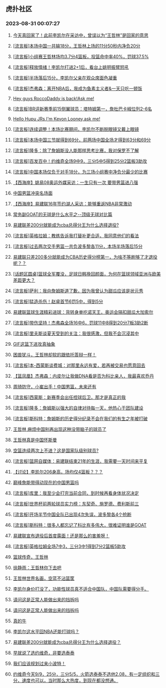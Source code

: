 ## 虎扑社区 
### 2023-08-31 00:07:27

1. [今天真回家了！此前李凯尔在采访中，曾误以为“王哲林”是回家的意思](https://bbs.hupu.com/61910530.html)

2. [[流言板]本场中国一共输18分，王哲林上场的11分50秒内净负20分](https://bbs.hupu.com/61911734.html)

3. [[流言板]小组赛王哲林场均3.7分4篮板，投篮命中率40%，罚球37.5%](https://bbs.hupu.com/61911959.html)

4. [[流言板]释放情绪！李凯尔打进2+1后，看台上姚明振臂怒吼](https://bbs.hupu.com/61908325.html)

5. [[流言板]半场落后15分，李凯尔父亲在观众席面色凝重](https://bbs.hupu.com/61908072.html)

6. [[流言板]杰弗森：离开NBA后，我成为鱼素主义者&一天只吃一顿饭](https://bbs.hupu.com/61904984.html)

7. [Hey guys RoccoDaddy is back!Ask me!](https://bbs.hupu.com/61903591.html)

8. [[流言板]BR评新赛季前15侧翼球员：塔特姆第一，詹杜巴卡椒位列2-6名](https://bbs.hupu.com/61904155.html)

9. [Hello Hupu JRs,I'm Kevon Looney,ask me!](https://bbs.hupu.com/61902817.html)

10. [[流言板]连续调整！本场比赛期间，李凯尔不断脱眼镜又戴上眼镜](https://bbs.hupu.com/61908290.html)

11. [[流言板]本场中国三节就得到69分，前两场中国全场才得到63分和69分](https://bbs.hupu.com/61908916.html)

12. [[流言板]隆多：除了詹姆斯没人能那样思考比赛，我对保罗不了解](https://bbs.hupu.com/61912337.html)

13. [[流言板]百发百中！约维奇全场9中9，三分5中5得到25分2篮板3助攻](https://bbs.hupu.com/61904332.html)

14. [[流言板]中国本场仅负于对手18分，为三场小组赛中净负分最少的比赛](https://bbs.hupu.com/61911074.html)

15. [【西海岸】姚易08奥运外媒采访：一生只有一次 要带男篮进八强](https://bbs.hupu.com/61902101.html)

16. [中国男篮冲突名场面](https://bbs.hupu.com/61905391.html)

17. [【西海岸】易建联16年签约湖人采访：能够重返NBA非常激动](https://bbs.hupu.com/61901733.html)

18. [常务副GOAT的无球是什么水平之--顶级无球对比篇](https://bbs.hupu.com/61900076.html)

19. [易建联差200分就能成为cba总得分王为什么选择退役?](https://bbs.hupu.com/61902854.html)

20. [[流言板]英格拉姆：教练告诉我打替补更合适，我同意他们的看法](https://bbs.hupu.com/61907528.html)

21. [[流言板]过去两次交手男篮一共负波多黎各11分，本场半场落后15分](https://bbs.hupu.com/61907704.html)

22. [易建联只差200多分就能成为CBA历史得分榜第一，为啥不等刷够了才退役呢？？](https://bbs.hupu.com/61907231.html)

23. [[话题区圆桌]篮球全军覆没，足球日韩挽回颜面，为何在篮球领域亚洲与欧美差距更大？](https://bbs.hupu.com/61899175.html)

24. [[流言板]萨利：我向詹姆斯道了歉，因为我曾认为甜瓜应该是状元秀](https://bbs.hupu.com/61902863.html)

25. [[流言板]猛造杀伤！赵睿首节6罚5中，得到5分](https://bbs.hupu.com/61906460.html)

26. [易建联篮球生涯精彩进球：背转身单吃诺天王，奥运会隔扣甜瓜大加索尔](https://bbs.hupu.com/61898983.html)

27. [[流言板]带伤坚持！杰弗森全场16中6，罚球11中8得到20分7板3助2断](https://bbs.hupu.com/61904779.html)

28. [[流言板]里夫斯谈夏天受到的关注：我很感激，但我不会沉浸其中](https://bbs.hupu.com/61907716.html)

29. [GIF这篮下进攻真抽象](https://bbs.hupu.com/61908748.html)

30. [困兽犹斗，王哲林却软的跟依托答辩一样！](https://bbs.hupu.com/61908743.html)

31. [[流言板]本-西蒙斯谈费城：对那里永远有爱，若再被交易也愿意回去](https://bbs.hupu.com/61902321.html)

32. [【篮凤凰】杰弗森：内皮尔让我做DNA看是否为科比亲人，我最喜欢乔丹](https://bbs.hupu.com/61902358.html)

33. [周琦防守，小崔出手！中国男篮，未来还有](https://bbs.hupu.com/61906904.html)

34. [[流言板]西蒙斯：新赛季会出任控球后卫，那才是真正的我](https://bbs.hupu.com/61902941.html)

35. [[流言板]隆多：詹姆斯以强大的自律对待每一天，他热心于团队建设](https://bbs.hupu.com/61913057.html)

36. [[流言板]斯科特：詹姆斯的历史得分纪录不会在我们的有生之年被打破](https://bbs.hupu.com/61903224.html)

37. [王哲林   麻烦中国别再出现这种没带脑子的球员了](https://bbs.hupu.com/61909357.html)

38. [王哲林真是中国怀斯曼](https://bbs.hupu.com/61910425.html)

39. [空篮连续两次上不进？这是国家队级别球员?](https://bbs.hupu.com/61912602.html)

40. [[流言板]篮网自媒体：易建联结束21年的生涯，我需要一天时间来平复](https://bbs.hupu.com/61899707.html)

41. [【讨论】李凯尔206身高，场均仅4篮板？？？](https://bbs.hupu.com/61911065.html)

42. [巅峰詹能带得动现在的中国男篮吗](https://bbs.hupu.com/61911969.html)

43. [[流言板]库里：我至少会打完当前合同，到时候再看身体状况决定](https://bbs.hupu.com/61897702.html)

44. [[流言板]世界杯前两轮球员实力榜：东契奇、施罗德、费利斯前三](https://bbs.hupu.com/61897953.html)

45. [[流言板]开场半节中国全队已出现4次失误，波多黎各4个抢断](https://bbs.hupu.com/61906193.html)

46. [[流言板]斯科特：很多人都忘记了科比有多伟大，很难证明谁是GOAT](https://bbs.hupu.com/61902704.html)

47. [易建联宣布退役后首度露面！还是那么的害羞呀！](https://bbs.hupu.com/61902034.html)

48. [[流言板]英格拉姆全场7中3，三分3中1得到7分2篮板5助攻](https://bbs.hupu.com/61904806.html)

49. [篮球传奇，王哲林](https://bbs.hupu.com/61909771.html)

50. [徐静雨：王哲林你下去吧](https://bbs.hupu.com/61912504.html)

51. [王哲林世界名画，空蓝不沾篮筐](https://bbs.hupu.com/61909487.html)

52. [李凯尔身价打没了，功能性球员真不适合中国队，中国队需要得分手。](https://bbs.hupu.com/61907333.html)

53. [请问这是正常人能做出来的挡拆吗](https://bbs.hupu.com/61909684.html)

54. [请问这是正常人能做出来的挡拆吗](https://bbs.hupu.com/61909604.html)

55. [真的牛](https://bbs.hupu.com/61899686.html)

56. [李凯尔这水平回NBA还能打球吗？](https://bbs.hupu.com/61907538.html)

57. [易建联差200分就能成为cba总得分王为什么选择退役？](https://bbs.hupu.com/61910518.html)

58. [早就说了选约维奇，非要选泰泰](https://bbs.hupu.com/61905154.html)

59. [我们应该规划过来小波特！](https://bbs.hupu.com/61911092.html)

60. [约维奇今天9/9，25分，三分5/5，火箭选泰泰不选他2.08，有一定组织和三分，速度也可以，当时那么大热度，到现在都没想通。](https://bbs.hupu.com/61908042.html)

